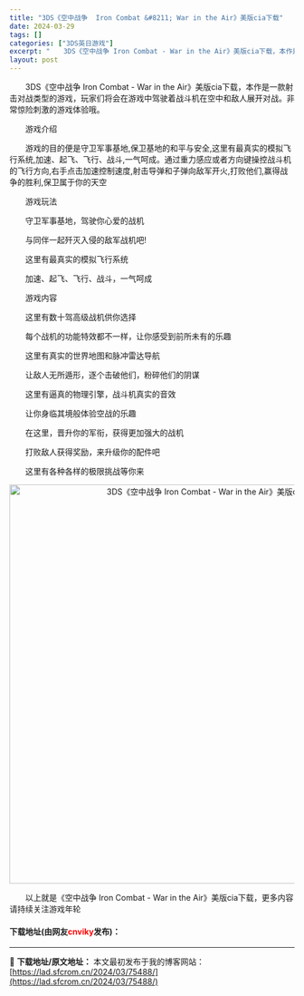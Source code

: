 ```yaml
---
title: "3DS《空中战争  Iron Combat &#8211; War in the Air》美版cia下载"
date: 2024-03-29
tags: []
categories: ["3DS英日游戏"]
excerpt: "　　3DS《空中战争 Iron Combat - War in the Air》美版cia下载，本作是一款射击对战类型的游戏，玩家们将会在游戏中驾驶着战斗机在空中和敌人展开对战。非常惊险刺激的游戏体验哦。 　　游戏介绍 　　游戏的目的便是守卫军事基地,保卫基地的和平与安全,这里有最真实的模拟飞行系统&hellip;"
layout: post
---
```


 <p>　　3DS《空中战争 Iron Combat - War in the Air》美版cia下载，本作是一款射击对战类型的游戏，玩家们将会在游戏中驾驶着战斗机在空中和敌人展开对战。非常惊险刺激的游戏体验哦。</p> <p>　　游戏介绍</p> <p>　　游戏的目的便是守卫军事基地,保卫基地的和平与安全,这里有最真实的模拟飞行系统,加速、起飞、飞行、战斗,一气呵成。通过重力感应或者方向键操控战斗机的飞行方向,右手点击加速控制速度,射击导弹和子弹向敌军开火,打败他们,赢得战争的胜利,保卫属于你的天空</p> <p>　　游戏玩法</p> <p>　　守卫军事基地，驾驶你心爱的战机</p> <p>　　与同伴一起歼灭入侵的敌军战机吧!</p> <p>　　这里有最真实的模拟飞行系统</p> <p>　　加速、起飞、飞行、战斗，一气呵成</p> <p>　　游戏内容</p> <p>　　这里有数十驾高级战机供你选择</p> <p>　　每个战机的功能特效都不一样，让你感受到前所未有的乐趣</p> <p>　　这里有真实的世界地图和脉冲雷达导航</p> <p>　　让敌人无所遁形，逐个击破他们，粉碎他们的阴谋</p> <p>　　这里有逼真的物理引擎，战斗机真实的音效</p> <p>　　让你身临其境般体验空战的乐趣</p> <p>　　在这里，晋升你的军衔，获得更加强大的战机</p> <p>　　打败敌人获得奖励，来升级你的配件吧</p> <p>　　这里有各种各样的极限挑战等你来</p> <p align="center"><img align="" border="0" src="https://lad.sfcrom.cn/wp-content/uploads/2024/03/20240329_6606344f6a370.jpg" width="704" alt="3DS《空中战争  Iron Combat - War in the Air》美版cia下载" /></p> <p>　　以上就是《空中战争 Iron Combat - War in the Air》美版cia下载，更多内容请持续关注游戏年轮</p> <p><h4>下载地址(由网友<font color="red">cnviky</font>发布)：</h4></p> 

---
📖 **下载地址/原文地址：** 本文最初发布于我的博客网站：[https://lad.sfcrom.cn/2024/03/75488/](https://lad.sfcrom.cn/2024/03/75488/)

